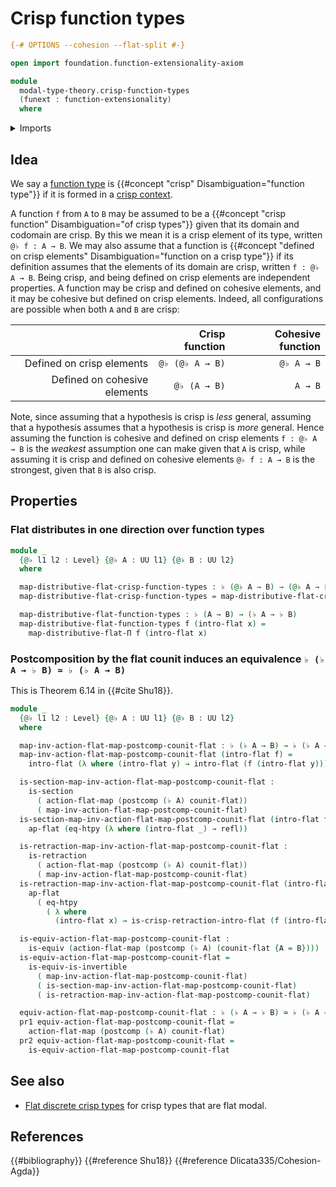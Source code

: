 # Crisp function types

```agda
{-# OPTIONS --cohesion --flat-split #-}

open import foundation.function-extensionality-axiom

module
  modal-type-theory.crisp-function-types
  (funext : function-extensionality)
  where
```

<details><summary>Imports</summary>

```agda
open import foundation.dependent-pair-types
open import foundation.equivalences funext
open import foundation.function-extensionality funext

open import foundation.identity-types funext
open import foundation.postcomposition-functions funext
open import foundation.retractions funext
open import foundation.sections funext
open import foundation.universe-levels

open import modal-type-theory.action-on-identifications-flat-modality funext
open import modal-type-theory.crisp-dependent-function-types funext
open import modal-type-theory.flat-modality funext
open import modal-type-theory.functoriality-flat-modality funext
```

</details>

## Idea

We say a [function type](foundation-core.function-types.md) is
{{#concept "crisp" Disambiguation="function type"}} if it is formed in a
[crisp context](modal-type-theory.crisp-types.md).

A function `f` from `A` to `B` may be assumed to be a
{{#concept "crisp function" Disambiguation="of crisp types"}} given that its
domain and codomain are crisp. By this we mean it is a crisp element of its
type, written `@♭ f : A → B`. We may also assume that a function is
{{#concept "defined on crisp elements" Disambiguation="function on a crisp type"}}
if its definition assumes that the elements of its domain are crisp, written
`f : @♭ A → B`. Being crisp, and being defined on crisp elements are independent
properties. A function may be crisp and defined on cohesive elements, and it may
be cohesive but defined on crisp elements. Indeed, all configurations are
possible when both `A` and `B` are crisp:

|                              |  Crisp function | Cohesive function |
| ---------------------------: | --------------: | ----------------: |
|    Defined on crisp elements | `@♭ (@♭ A → B)` |        `@♭ A → B` |
| Defined on cohesive elements |    `@♭ (A → B)` |           `A → B` |

Note, since assuming that a hypothesis is crisp is _less_ general, assuming that
a hypothesis assumes that a hypothesis is crisp is _more_ general. Hence
assuming the function is cohesive and defined on crisp elements `f : @♭ A → B`
is the _weakest_ assumption one can make given that `A` is crisp, while assuming
it is crisp and defined on cohesive elements `@♭ f : A → B` is the strongest,
given that `B` is also crisp.

## Properties

### Flat distributes in one direction over function types

```agda
module _
  {@♭ l1 l2 : Level} {@♭ A : UU l1} {@♭ B : UU l2}
  where

  map-distributive-flat-crisp-function-types : ♭ (@♭ A → B) → (@♭ A → ♭ B)
  map-distributive-flat-crisp-function-types = map-distributive-flat-crisp-Π

  map-distributive-flat-function-types : ♭ (A → B) → (♭ A → ♭ B)
  map-distributive-flat-function-types f (intro-flat x) =
    map-distributive-flat-Π f (intro-flat x)
```

### Postcomposition by the flat counit induces an equivalence `♭ (♭ A → ♭ B) ≃ ♭ (♭ A → B)`

This is Theorem 6.14 in {{#cite Shu18}}.

```agda
module _
  {@♭ l1 l2 : Level} {@♭ A : UU l1} {@♭ B : UU l2}
  where

  map-inv-action-flat-map-postcomp-counit-flat : ♭ (♭ A → B) → ♭ (♭ A → ♭ B)
  map-inv-action-flat-map-postcomp-counit-flat (intro-flat f) =
    intro-flat (λ where (intro-flat y) → intro-flat (f (intro-flat y)))

  is-section-map-inv-action-flat-map-postcomp-counit-flat :
    is-section
      ( action-flat-map (postcomp (♭ A) counit-flat))
      ( map-inv-action-flat-map-postcomp-counit-flat)
  is-section-map-inv-action-flat-map-postcomp-counit-flat (intro-flat f) =
    ap-flat (eq-htpy (λ where (intro-flat _) → refl))

  is-retraction-map-inv-action-flat-map-postcomp-counit-flat :
    is-retraction
      ( action-flat-map (postcomp (♭ A) counit-flat))
      ( map-inv-action-flat-map-postcomp-counit-flat)
  is-retraction-map-inv-action-flat-map-postcomp-counit-flat (intro-flat f) =
    ap-flat
      ( eq-htpy
        ( λ where
          (intro-flat x) → is-crisp-retraction-intro-flat (f (intro-flat x))))

  is-equiv-action-flat-map-postcomp-counit-flat :
    is-equiv (action-flat-map (postcomp (♭ A) (counit-flat {A = B})))
  is-equiv-action-flat-map-postcomp-counit-flat =
    is-equiv-is-invertible
      ( map-inv-action-flat-map-postcomp-counit-flat)
      ( is-section-map-inv-action-flat-map-postcomp-counit-flat)
      ( is-retraction-map-inv-action-flat-map-postcomp-counit-flat)

  equiv-action-flat-map-postcomp-counit-flat : ♭ (♭ A → ♭ B) ≃ ♭ (♭ A → B)
  pr1 equiv-action-flat-map-postcomp-counit-flat =
    action-flat-map (postcomp (♭ A) counit-flat)
  pr2 equiv-action-flat-map-postcomp-counit-flat =
    is-equiv-action-flat-map-postcomp-counit-flat
```

## See also

- [Flat discrete crisp types](modal-type-theory.flat-discrete-crisp-types.md)
  for crisp types that are flat modal.

## References

{{#bibliography}} {{#reference Shu18}} {{#reference Dlicata335/Cohesion-Agda}}
